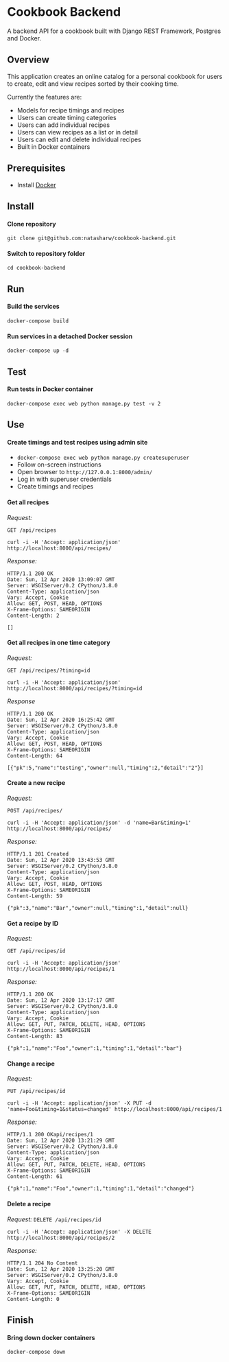 # Cookbook Backend

A backend API for a cookbook built with Django REST Framework, Postgres and Docker.

## Overview

This application creates an online catalog for a personal cookbook for users to create, edit and view recipes sorted by their cooking time.

Currently the features are:
* Models for recipe timings and recipes
* Users can create timing categories
* Users can add individual recipes
* Users can view recipes as a list or in detail
* Users can edit and delete individual recipes
* Built in Docker containers

## Prerequisites
* Install [Docker](https://docs.docker.com/get-docker/)

## Install
#### Clone repository
```
git clone git@github.com:natasharw/cookbook-backend.git
```

#### Switch to repository folder
```
cd cookbook-backend
```

## Run
#### Build the services
```
docker-compose build
```

#### Run services in a detached Docker session
```
docker-compose up -d
```

## Test
#### Run tests in Docker container
```
docker-compose exec web python manage.py test -v 2
```

## Use

#### Create timings and test recipes using admin site
* ```docker-compose exec web python manage.py createsuperuser```
* Follow on-screen instructions
* Open browser to `http://127.0.0.1:8000/admin/`
* Log in with superuser credentials
* Create timings and recipes

#### Get all recipes
<i>Request:</i>

`GET /api/recipes`
```
curl -i -H 'Accept: application/json' http://localhost:8000/api/recipes/
```

<i>Response:</i>

```
HTTP/1.1 200 OK
Date: Sun, 12 Apr 2020 13:09:07 GMT
Server: WSGIServer/0.2 CPython/3.8.0
Content-Type: application/json
Vary: Accept, Cookie
Allow: GET, POST, HEAD, OPTIONS
X-Frame-Options: SAMEORIGIN
Content-Length: 2

[]
```

#### Get all recipes in one time category
<i>Request:</i>  

`GET /api/recipes/?timing=id`
```
curl -i -H 'Accept: application/json' http://localhost:8000/api/recipes/?timing=id
```

<i>Response</i>

```
HTTP/1.1 200 OK
Date: Sun, 12 Apr 2020 16:25:42 GMT
Server: WSGIServer/0.2 CPython/3.8.0
Content-Type: application/json
Vary: Accept, Cookie
Allow: GET, POST, HEAD, OPTIONS
X-Frame-Options: SAMEORIGIN
Content-Length: 64

[{"pk":5,"name":"testing","owner":null,"timing":2,"detail":"2"}]
```
#### Create a new recipe
<i>Request:</i>  

`POST /api/recipes/`  
```
curl -i -H 'Accept: application/json' -d 'name=Bar&timing=1' http://localhost:8000/api/recipes/
```

<i>Response:</i>

```
HTTP/1.1 201 Created
Date: Sun, 12 Apr 2020 13:43:53 GMT
Server: WSGIServer/0.2 CPython/3.8.0
Content-Type: application/json
Vary: Accept, Cookie
Allow: GET, POST, HEAD, OPTIONS
X-Frame-Options: SAMEORIGIN
Content-Length: 59

{"pk":3,"name":"Bar","owner":null,"timing":1,"detail":null}
```

#### Get a recipe by ID
<i>Request:</i>  

`GET /api/recipes/id`
```
curl -i -H 'Accept: application/json' http://localhost:8000/api/recipes/1
```
<i>Response:</i>

```
HTTP/1.1 200 OK
Date: Sun, 12 Apr 2020 13:17:17 GMT
Server: WSGIServer/0.2 CPython/3.8.0
Content-Type: application/json
Vary: Accept, Cookie
Allow: GET, PUT, PATCH, DELETE, HEAD, OPTIONS
X-Frame-Options: SAMEORIGIN
Content-Length: 83

{"pk":1,"name":"Foo","owner":1,"timing":1,"detail":"bar"}
```

#### Change a recipe
<i>Request:</i>  

`PUT /api/recipes/id`
```
curl -i -H 'Accept: application/json' -X PUT -d 'name=Foo&timing=1&status=changed' http://localhost:8000/api/recipes/1
```

<i>Response:</i>

```
HTTP/1.1 200 OKapi/recipes/1
Date: Sun, 12 Apr 2020 13:21:29 GMT
Server: WSGIServer/0.2 CPython/3.8.0
Content-Type: application/json
Vary: Accept, Cookie
Allow: GET, PUT, PATCH, DELETE, HEAD, OPTIONS
X-Frame-Options: SAMEORIGIN
Content-Length: 61

{"pk":1,"name":"Foo","owner":1,"timing":1,"detail":"changed"}
```

#### Delete a recipe
<i>Request:</i>
`DELETE /api/recipes/id` 

```
curl -i -H 'Accept: application/json' -X DELETE http://localhost:8000/api/recipes/2
```

<i>Response:</i>

```
HTTP/1.1 204 No Content
Date: Sun, 12 Apr 2020 13:25:20 GMT
Server: WSGIServer/0.2 CPython/3.8.0
Vary: Accept, Cookie
Allow: GET, PUT, PATCH, DELETE, HEAD, OPTIONS
X-Frame-Options: SAMEORIGIN
Content-Length: 0
```

## Finish
#### Bring down docker containers
```
docker-compose down
```